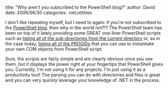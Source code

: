
title: "Why aren't you subscribed to the PowerShell blog?"
author: David
date: 2006/06/30
categories: .net;utilities

I don't like repeating myself, but I need to again: if you're not subscribed to the [PowerShell blog](http://blogs.msdn.com/powershell/), then why in the world not?!? The PowerShell team has been on top of it lately providing some GREAT one-liner PowerShell scripts such as [listing all of the sub-directories from the current directory](http://blogs.msdn.com/powershell/archive/2006/06/24/645000.aspx) or, as in the case today, [listing all of the PROGIDs](http://blogs.msdn.com/powershell/archive/2006/06/29/650913.aspx) that you can use to instantiate your own COM objects from PowerShell script.

Sure, the scripts are fairly simple and are clearly obvious once you see them, but it displays the power right at your fingertips that PowerShell gives you. Currently, I'm not using it for any projects. I'm just using it as a productivity tool! The parsing you can do with directories and files is great and you can very quickly leverage your knowledge of .NET in the process.

